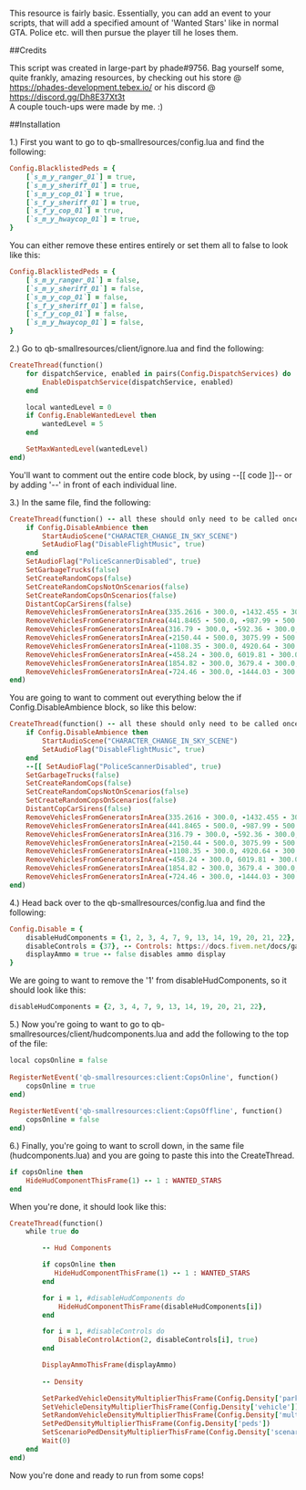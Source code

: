 This resource is fairly basic. Essentially, you can add an event to your scripts, that will add a specified amount of 'Wanted Stars' like in normal GTA. Police etc. will then pursue the player till he loses them.


##Credits

This script was created in large-part by phade#9756. Bag yourself some, quite frankly, amazing resources, by checking out his store @ https://phades-development.tebex.io/ or his discord @ https://discord.gg/Dh8E37Xt3t  
A couple touch-ups were made by me. :)


##Installation

1.) First you want to go to qb-smallresources/config.lua and find the following:

```ruby
Config.BlacklistedPeds = {
    [`s_m_y_ranger_01`] = true,
    [`s_m_y_sheriff_01`] = true,
    [`s_m_y_cop_01`] = true,
    [`s_f_y_sheriff_01`] = true,
    [`s_f_y_cop_01`] = true,
    [`s_m_y_hwaycop_01`] = true,
}
```

You can either remove these entires entirely or set them all to false to look like this:

```ruby
Config.BlacklistedPeds = {
    [`s_m_y_ranger_01`] = false,
    [`s_m_y_sheriff_01`] = false,
    [`s_m_y_cop_01`] = false,
    [`s_f_y_sheriff_01`] = false,
    [`s_f_y_cop_01`] = false,
    [`s_m_y_hwaycop_01`] = false,
}
```

2.) Go to qb-smallresources/client/ignore.lua and find the following:

```ruby
CreateThread(function()
	for dispatchService, enabled in pairs(Config.DispatchServices) do
		EnableDispatchService(dispatchService, enabled)
	end

	local wantedLevel = 0
	if Config.EnableWantedLevel then
		wantedLevel = 5
	end

	SetMaxWantedLevel(wantedLevel)
end)
```

You'll want to comment out the entire code block, by using --[[ code ]]-- or by adding '--' in front of each individual line.

3.) In the same file, find the following:

```ruby
CreateThread(function() -- all these should only need to be called once
	if Config.DisableAmbience then
		StartAudioScene("CHARACTER_CHANGE_IN_SKY_SCENE")
		SetAudioFlag("DisableFlightMusic", true)
	end
	SetAudioFlag("PoliceScannerDisabled", true)
	SetGarbageTrucks(false)
	SetCreateRandomCops(false)
	SetCreateRandomCopsNotOnScenarios(false)
	SetCreateRandomCopsOnScenarios(false)
	DistantCopCarSirens(false)
	RemoveVehiclesFromGeneratorsInArea(335.2616 - 300.0, -1432.455 - 300.0, 46.51 - 300.0, 335.2616 + 300.0, -1432.455 + 300.0, 46.51 + 300.0) -- central los santos medical center
	RemoveVehiclesFromGeneratorsInArea(441.8465 - 500.0, -987.99 - 500.0, 30.68 -500.0, 441.8465 + 500.0, -987.99 + 500.0, 30.68 + 500.0) -- police station mission row
	RemoveVehiclesFromGeneratorsInArea(316.79 - 300.0, -592.36 - 300.0, 43.28 - 300.0, 316.79 + 300.0, -592.36 + 300.0, 43.28 + 300.0) -- pillbox
	RemoveVehiclesFromGeneratorsInArea(-2150.44 - 500.0, 3075.99 - 500.0, 32.8 - 500.0, -2150.44 + 500.0, -3075.99 + 500.0, 32.8 + 500.0) -- military
	RemoveVehiclesFromGeneratorsInArea(-1108.35 - 300.0, 4920.64 - 300.0, 217.2 - 300.0, -1108.35 + 300.0, 4920.64 + 300.0, 217.2 + 300.0) -- nudist
	RemoveVehiclesFromGeneratorsInArea(-458.24 - 300.0, 6019.81 - 300.0, 31.34 - 300.0, -458.24 + 300.0, 6019.81 + 300.0, 31.34 + 300.0) -- police station paleto
	RemoveVehiclesFromGeneratorsInArea(1854.82 - 300.0, 3679.4 - 300.0, 33.82 - 300.0, 1854.82 + 300.0, 3679.4 + 300.0, 33.82 + 300.0) -- police station sandy
	RemoveVehiclesFromGeneratorsInArea(-724.46 - 300.0, -1444.03 - 300.0, 5.0 - 300.0, -724.46 + 300.0, -1444.03 + 300.0, 5.0 + 300.0) -- REMOVE CHOPPERS WOW
end)
```

You are going to want to comment out everything below the if Config.DisableAmbience block, so like this below:

```ruby
CreateThread(function() -- all these should only need to be called once
	if Config.DisableAmbience then
		StartAudioScene("CHARACTER_CHANGE_IN_SKY_SCENE")
		SetAudioFlag("DisableFlightMusic", true)
	end
	--[[ SetAudioFlag("PoliceScannerDisabled", true)
	SetGarbageTrucks(false)
	SetCreateRandomCops(false)
	SetCreateRandomCopsNotOnScenarios(false)
	SetCreateRandomCopsOnScenarios(false)
	DistantCopCarSirens(false)
	RemoveVehiclesFromGeneratorsInArea(335.2616 - 300.0, -1432.455 - 300.0, 46.51 - 300.0, 335.2616 + 300.0, -1432.455 + 300.0, 46.51 + 300.0) -- central los santos medical center
	RemoveVehiclesFromGeneratorsInArea(441.8465 - 500.0, -987.99 - 500.0, 30.68 -500.0, 441.8465 + 500.0, -987.99 + 500.0, 30.68 + 500.0) -- police station mission row
	RemoveVehiclesFromGeneratorsInArea(316.79 - 300.0, -592.36 - 300.0, 43.28 - 300.0, 316.79 + 300.0, -592.36 + 300.0, 43.28 + 300.0) -- pillbox
	RemoveVehiclesFromGeneratorsInArea(-2150.44 - 500.0, 3075.99 - 500.0, 32.8 - 500.0, -2150.44 + 500.0, -3075.99 + 500.0, 32.8 + 500.0) -- military
	RemoveVehiclesFromGeneratorsInArea(-1108.35 - 300.0, 4920.64 - 300.0, 217.2 - 300.0, -1108.35 + 300.0, 4920.64 + 300.0, 217.2 + 300.0) -- nudist
	RemoveVehiclesFromGeneratorsInArea(-458.24 - 300.0, 6019.81 - 300.0, 31.34 - 300.0, -458.24 + 300.0, 6019.81 + 300.0, 31.34 + 300.0) -- police station paleto
	RemoveVehiclesFromGeneratorsInArea(1854.82 - 300.0, 3679.4 - 300.0, 33.82 - 300.0, 1854.82 + 300.0, 3679.4 + 300.0, 33.82 + 300.0) -- police station sandy
	RemoveVehiclesFromGeneratorsInArea(-724.46 - 300.0, -1444.03 - 300.0, 5.0 - 300.0, -724.46 + 300.0, -1444.03 + 300.0, 5.0 + 300.0) -- REMOVE CHOPPERS WOW--]]
end)
```

4.) Head back over to the qb-smallresources/config.lua and find the following:

```ruby
Config.Disable = {
    disableHudComponents = {1, 2, 3, 4, 7, 9, 13, 14, 19, 20, 21, 22}, -- Hud Components: https://docs.fivem.net/natives/?_0x6806C51AD12B83B8
    disableControls = {37}, -- Controls: https://docs.fivem.net/docs/game-references/controls/
    displayAmmo = true -- false disables ammo display
}
```

We are going to want to remove the '1' from disableHudComponents, so it should look like this:

```ruby
disableHudComponents = {2, 3, 4, 7, 9, 13, 14, 19, 20, 21, 22},
```

5.) Now you're going to want to go to qb-smallresources/client/hudcomponents.lua and add the following to the top of the file:

```ruby
local copsOnline = false
 
RegisterNetEvent('qb-smallresources:client:CopsOnline', function()
	copsOnline = true
end)
 
RegisterNetEvent('qb-smallresources:client:CopsOffline', function()
	copsOnline = false
end)
```

6.) Finally, you're going to want to scroll down, in the same file (hudcomponents.lua) and you are going to paste this into the CreateThread.

```ruby
if copsOnline then
	HideHudComponentThisFrame(1) -- 1 : WANTED_STARS
end
```

When you're done, it should look like this:

```ruby
CreateThread(function()
    while true do

        -- Hud Components

        if copsOnline then
	       HideHudComponentThisFrame(1) -- 1 : WANTED_STARS
        end

        for i = 1, #disableHudComponents do
            HideHudComponentThisFrame(disableHudComponents[i])
        end

        for i = 1, #disableControls do
            DisableControlAction(2, disableControls[i], true)
        end

        DisplayAmmoThisFrame(displayAmmo)
        
        -- Density

        SetParkedVehicleDensityMultiplierThisFrame(Config.Density['parked'])
        SetVehicleDensityMultiplierThisFrame(Config.Density['vehicle'])
        SetRandomVehicleDensityMultiplierThisFrame(Config.Density['multiplier'])
        SetPedDensityMultiplierThisFrame(Config.Density['peds'])
        SetScenarioPedDensityMultiplierThisFrame(Config.Density['scenario'], Config.Density['scenario']) -- Walking NPC Density
        Wait(0)
    end
end)
```


Now you're done and ready to run from some cops!

